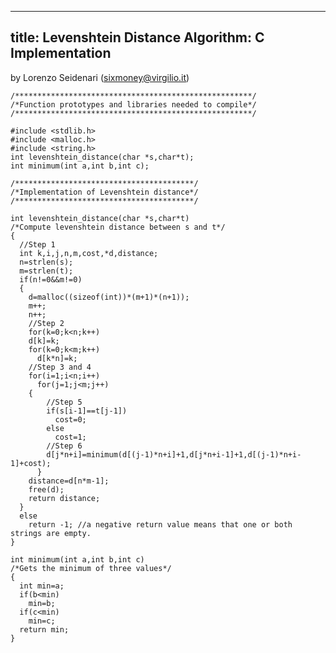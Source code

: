 ----
title: Levenshtein Distance Algorithm: C Implementation
----

by Lorenzo Seidenari (sixmoney@virgilio.it)

    /*****************************************************/
    /*Function prototypes and libraries needed to compile*/
    /*****************************************************/

    #include <stdlib.h>
    #include <malloc.h>
    #include <string.h>
    int levenshtein_distance(char *s,char*t);
    int minimum(int a,int b,int c);

    /****************************************/
    /*Implementation of Levenshtein distance*/
    /****************************************/

    int levenshtein_distance(char *s,char*t)
    /*Compute levenshtein distance between s and t*/
    {
      //Step 1
      int k,i,j,n,m,cost,*d,distance;
      n=strlen(s);
      m=strlen(t);
      if(n!=0&&m!=0)
      {
        d=malloc((sizeof(int))*(m+1)*(n+1));
        m++;
        n++;
        //Step 2
        for(k=0;k<n;k++)
        d[k]=k;
        for(k=0;k<m;k++)
          d[k*n]=k;
        //Step 3 and 4
        for(i=1;i<n;i++)
          for(j=1;j<m;j++)
        {
            //Step 5
            if(s[i-1]==t[j-1])
              cost=0;
            else
              cost=1;
            //Step 6
            d[j*n+i]=minimum(d[(j-1)*n+i]+1,d[j*n+i-1]+1,d[(j-1)*n+i-1]+cost);
          }
        distance=d[n*m-1];
        free(d);
        return distance;
      }
      else
        return -1; //a negative return value means that one or both strings are empty.
    }

    int minimum(int a,int b,int c)
    /*Gets the minimum of three values*/
    {
      int min=a;
      if(b<min)
        min=b;
      if(c<min)
        min=c;
      return min;
    }
